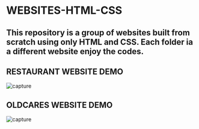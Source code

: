 # WEBSITES-HTML-CSS

<h2>This repository is a group of websites built from scratch using only HTML and  CSS. Each folder ia a different website enjoy the codes.</h2>


## RESTAURANT WEBSITE DEMO
![capture](https://github.com/memudualimatou/INSURANCE-WEB-APPLICATION/blob/main/images/ezgif.com-gif-maker%20(3).gif)


## OLDCARES WEBSITE DEMO

![capture](https://github.com/memudualimatou/INSURANCE-WEB-APPLICATION/blob/main/images/ezgif.com-gif-maker%20(3).gif)


